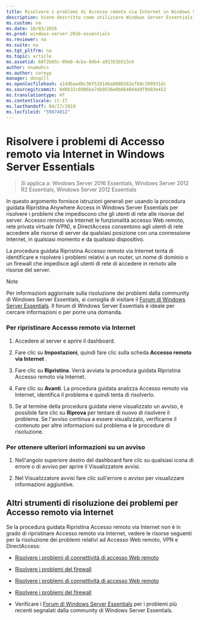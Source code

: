 ```yaml
---
title: Risolvere i problemi di Accesso remoto via Internet in Windows Server Essentials
description: Viene descritto come utilizzare Windows Server Essentials
ms.custom: na
ms.date: 10/03/2016
ms.prod: windows-server-2016-essentials
ms.reviewer: na
ms.suite: na
ms.tgt_pltfrm: na
ms.topic: article
ms.assetid: 68f2b05c-09eb-4cba-8db4-a91353b513c6
author: nnamuhcs
ms.author: coreyp
manager: dongill
ms.openlocfilehash: a14dbaed8c36f52814ba8080262ef60c399931dc
ms.sourcegitcommit: 0d0b32c8986ba7db9536e0b8648d4ddf9b03e452
ms.translationtype: HT
ms.contentlocale: it-IT
ms.lasthandoff: 04/17/2019
ms.locfileid: "59874012"
---
```

# <a name="troubleshoot-anywhere-access-in-windows-server-essentials"></a>Risolvere i problemi di Accesso remoto via Internet in Windows Server Essentials

>Si applica a: Windows Server 2016 Essentials, Windows Server 2012 R2 Essentials, Windows Server 2012 Essentials

In questo argomento fornisce istruzioni generali per usando la procedura guidata Ripristina Anywhere Access in Windows Server Essentials per risolvere i problemi che impediscono che gli utenti di rete alle risorse del server. Accesso remoto via Internet le funzionalità accesso Web remoto, rete privata virtuale (VPN), e DirectAccess consentono agli utenti di rete accedere alle risorse di server da qualsiasi posizione con una connessione Internet, in qualsiasi momento e da qualsiasi dispositivo.  
  
 La procedura guidata Ripristina Accesso remoto via Internet tenta di identificare e risolvere i problemi relativi a un router, un nome di dominio o un firewall che impedisce agli utenti di rete di accedere in remoto alle risorse del server.  
  
> [!NOTE]
>  Per informazioni aggiornate sulla risoluzione dei problemi dalla community di Windows Server Essentials, si consiglia di visitare il [Forum di Windows Server Essentials](https://social.technet.microsoft.com/Forums/winserveressentials/threads). Il forum di Windows Server Essentials è ideale per cercare informazioni o per porre una domanda.  
  
### <a name="to-repair-anywhere-access"></a>Per ripristinare Accesso remoto via Internet  
  
1.  Accedere al server e aprire il dashboard.  
  
2.  Fare clic su **Impostazioni**, quindi fare clic sulla scheda **Accesso remoto via Internet** .  
  
3.  Fare clic su **Ripristina**. Verrà avviata la procedura guidata Ripristina Accesso remoto via Internet.  
  
4.  Fare clic su **Avanti**. La procedura guidata analizza Accesso remoto via Internet, identifica il problema e quindi tenta di risolverlo.  
  
5.  Se al termine della procedura guidata viene visualizzato un avviso, è possibile fare clic su **Riprova** per tentare di nuovo di risolvere il problema. Se l'avviso continua a essere visualizzato, verificarne il contenuto per altre informazioni sul problema e le procedure di risoluzione.  
  
### <a name="to-get-more-information-about-an-alert"></a>Per ottenere ulteriori informazioni su un avviso  
  
1.  Nell'angolo superiore destro del dashboard fare clic su qualsiasi icona di errore o di avviso per aprire il Visualizzatore avvisi.  
  
2.  Nel Visualizzatore avvisi fare clic sull'errore o avviso per visualizzare informazioni aggiuntive.  
  
## <a name="additional-troubleshooting-for-anywhere-access"></a>Altri strumenti di risoluzione dei problemi per Accesso remoto via Internet  
 Se la procedura guidata Ripristina Accesso remoto via Internet non è in grado di ripristinare Accesso remoto via Internet, vedere le risorse seguenti per la risoluzione dei problemi relativi ad Accesso Web remoto, VPN e DirectAccess:  
  

-   [Risolvere i problemi di connettività di accesso Web remoto](Troubleshoot-Remote-Web-Access-connectivity-in-Windows-Server-Essentials.md)  
  
-   [Risolvere i problemi del firewall](Troubleshoot-your-firewall-in-Windows-Server-Essentials.md)  

-   [Risolvere i problemi di connettività di accesso Web remoto](../support/Troubleshoot-Remote-Web-Access-connectivity-in-Windows-Server-Essentials.md)  
  
-   [Risolvere i problemi del firewall](../support/Troubleshoot-your-firewall-in-Windows-Server-Essentials.md)  

  
-   Verificare i [Forum di Windows Server Essentials](https://social.technet.microsoft.com/Forums/winserveressentials/threads) per i problemi più recenti segnalati dalla community di Windows Server Essentials.
